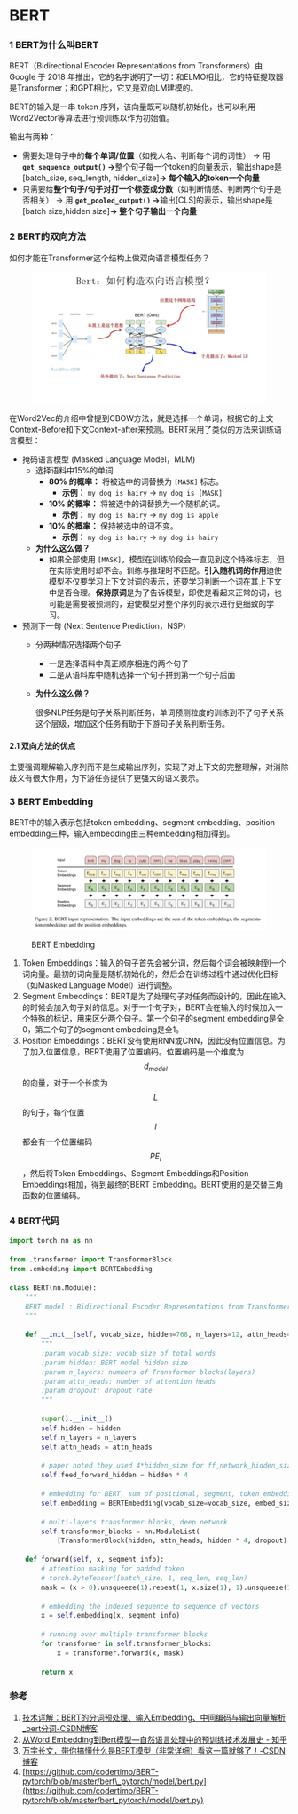# BERT

### 1 BERT为什么叫BERT

BERT（Bidirectional Encoder Representations from Transformers）由 Google 于 2018 年推出，它的名字说明了一切：和ELMO相比，它的特征提取器是Transformer；和GPT相比，它又是双向LM建模的。

BERT的输入是一串 token 序列，该向量既可以随机初始化，也可以利用 Word2Vector等算法进行预训练以作为初始值。

输出有两种：

* 需要处理句子中的**每个单词/位置**（如找人名、判断每个词的词性） → 用 **`get_sequence_output()` →**&#x6574;个句子每一个token的向量表示，输出shape是\[batch\_size, seq\_length, hidden\_size]**→ 每个输入的token一个向量**
* 只需要给**整个句子/句子对打一个标签或分数**（如判断情感、判断两个句子是否相关） -> 用 **`get_pooled_output()` →**&#x8F93;出\[CLS]的表示，输出shape是\[batch size,hidden size]**→ 整个句子输出一个向量**

### 2 BERT的双向方法

如何才能在Transformer这个结构上做双向语言模型任务？

<figure><img src="../../.gitbook/assets/image (16).png" alt=""><figcaption></figcaption></figure>

在Word2Vec的介绍中曾提到CBOW方法，就是选择一个单词，根据它的上文Context-Before和下文Context-after来预测。BERT采用了类似的方法来训练语言模型：

* 掩码语言模型 (Masked Language Model，MLM)
  * 选择语料中15%的单词
    * **80% 的概率：** 将被选中的词替换为 `[MASK]` 标志。
      * **示例：** `my dog is hairy` -> `my dog is [MASK]`
    * **10% 的概率：** 将被选中的词替换为一个随机的词。
      * **示例：** `my dog is hairy` -> `my dog is apple`
    * **10% 的概率：** 保持被选中的词不变。
      * **示例：** `my dog is hairy` -> `my dog is hairy`
  * **为什么这么做？**
    * 如果全部使用 `[MASK]`，模型在训练阶段会一直见到这个特殊标志，但在实际使用时却不会。训练与推理时不匹配。**引入随机词的作用**迫使模型不仅要学习上下文对词的表示，还要学习判断一个词在其上下文中是否合理。**保持原词**是为了告诉模型，即使是看起来正常的词，也可能是需要被预测的，迫使模型对整个序列的表示进行更细致的学习。
* 预测下一句 (Next Sentence Prediction，NSP)
  * 分两种情况选择两个句子
    * 一是选择语料中真正顺序相连的两个句子
    * 二是从语料库中随机选择一个句子拼到第一个句子后面
  *   **为什么这么做？**

      很多NLP任务是句子关系判断任务，单词预测粒度的训练到不了句子关系这个层级，增加这个任务有助于下游句子关系判断任务。

#### 2.1 双向方法的优点

主要强调理解输入序列而不是生成输出序列，实现了对上下文的完整理解，对消除歧义有很大作用，为下游任务提供了更强大的语义表示。

### 3 BERT Embedding

BERT中的输入表示包括token embedding、segment embedding、position embedding三种，输入embedding由三种embedding相加得到。

<figure><img src="../../.gitbook/assets/BERT-1.png" alt=""><figcaption><p>BERT Embedding</p></figcaption></figure>

1. Token Embeddings：输入的句子首先会被分词，然后每个词会被映射到一个词向量。最初的词向量是随机初始化的，然后会在训练过程中通过优化目标（如Masked Language Model）进行调整。
2. Segment Embeddings：BERT是为了处理句子对任务而设计的，因此在输入的时候会加入句子对的信息。对于一个句子对，BERT会在输入的时候加入一个特殊的标记，用来区分两个句子。第一个句子的segment embedding是全0，第二个句子的segment embedding是全1。
3. Position Embeddings：BERT没有使用RNN或CNN，因此没有位置信息。为了加入位置信息，BERT使用了位置编码。位置编码是一个维度为$$d_{model}$$的向量，对于一个长度为$$L$$的句子，每个位置$$l$$都会有一个位置编码$$PE_l$$，然后将Token Embeddings、Segment Embeddings和Position Embeddings相加，得到最终的BERT Embedding。BERT使用的是交替三角函数的位置编码。

### 4 BERT代码

```python
import torch.nn as nn

from .transformer import TransformerBlock
from .embedding import BERTEmbedding

class BERT(nn.Module):
    """
    BERT model : Bidirectional Encoder Representations from Transformers.
    """

    def __init__(self, vocab_size, hidden=768, n_layers=12, attn_heads=12, dropout=0.1):
        """
        :param vocab_size: vocab_size of total words
        :param hidden: BERT model hidden size
        :param n_layers: numbers of Transformer blocks(layers)
        :param attn_heads: number of attention heads
        :param dropout: dropout rate
        """

        super().__init__()
        self.hidden = hidden
        self.n_layers = n_layers
        self.attn_heads = attn_heads

        # paper noted they used 4*hidden_size for ff_network_hidden_size
        self.feed_forward_hidden = hidden * 4

        # embedding for BERT, sum of positional, segment, token embeddings
        self.embedding = BERTEmbedding(vocab_size=vocab_size, embed_size=hidden)

        # multi-layers transformer blocks, deep network
        self.transformer_blocks = nn.ModuleList(
            [TransformerBlock(hidden, attn_heads, hidden * 4, dropout) for _ in range(n_layers)])

    def forward(self, x, segment_info):
        # attention masking for padded token
        # torch.ByteTensor([batch_size, 1, seq_len, seq_len)
        mask = (x > 0).unsqueeze(1).repeat(1, x.size(1), 1).unsqueeze(1)

        # embedding the indexed sequence to sequence of vectors
        x = self.embedding(x, segment_info)

        # running over multiple transformer blocks
        for transformer in self.transformer_blocks:
            x = transformer.forward(x, mask)

        return x
```

### 参考

1. [技术详解：BERT的分词预处理、输入Embedding、中间编码与输出向量解析\_bert分词-CSDN博客](https://blog.csdn.net/xxue345678/article/details/141758926)
2. [从Word Embedding到Bert模型—自然语言处理中的预训练技术发展史 - 知乎](https://zhuanlan.zhihu.com/p/49271699)
3. [万字长文，带你搞懂什么是BERT模型（非常详细）看这一篇就够了！-CSDN博客](https://blog.csdn.net/star_nwe/article/details/143227601)
4. [https://github.com/codertimo/BERT-pytorch/blob/master/bert\_pytorch/model/bert.py](https://github.com/codertimo/BERT-pytorch/blob/master/bert_pytorch/model/bert.py)
